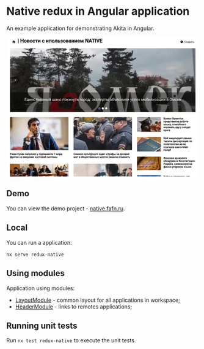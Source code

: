 # Native redux in Angular application

An example application for demonstrating Akita in Angular.

![image](./docs/native.gif)

## Demo

You can view the demo project - [native.fafn.ru](https://native.fafn.ru).

## Local

You can run a application:

```shell
nx serve redux-native
```

## Using modules

Application using modules:

- [LayoutModule](../../../libs/ui/layout/README.md) - common layout for all applications in workspace;
- [HeaderModule](../../../libs/redux/ui/header/README.md) - links to remotes applications;

## Running unit tests

Run `nx test redux-native` to execute the unit tests.

